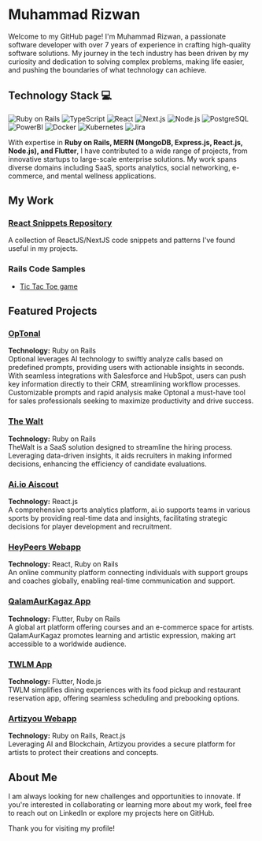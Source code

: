 # Muhammad Rizwan

Welcome to my GitHub page! I'm Muhammad Rizwan, a passionate software developer with over 7 years of experience in crafting high-quality software solutions. My journey in the tech industry has been driven by my curiosity and dedication to solving complex problems, making life easier, and pushing the boundaries of what technology can achieve.

## Technology Stack 💻

![Ruby on Rails](https://img.shields.io/badge/Ruby_on_Rails-CC0000?style=for-the-badge&logo=ruby-on-rails&logoColor=white) ![TypeScript](https://img.shields.io/badge/TypeScript-007ACC?style=for-the-badge&logo=typescript&logoColor=white) ![React](https://img.shields.io/badge/React-20232A?style=for-the-badge&logo=react&logoColor=61DAFB) ![Next.js](https://img.shields.io/badge/next.js-000000?style=for-the-badge&logo=nextdotjs&logoColor=white) ![Node.js](https://img.shields.io/badge/Node.js-339933?style=for-the-badge&logo=nodedotjs&logoColor=white) ![PostgreSQL](https://img.shields.io/badge/PostgreSQL-316192?style=for-the-badge&logo=postgresql&logoColor=white) ![PowerBI](https://img.shields.io/badge/PowerBI-F2C811?style=for-the-badge&logo=Power%20BI&logoColor=white) ![Docker](https://img.shields.io/badge/Docker-2CA5E0?style=for-the-badge&logo=docker&logoColor=white) ![Kubernetes](https://img.shields.io/badge/kubernetes-326ce5.svg?&style=for-the-badge&logo=kubernetes&logoColor=white) ![Jira](https://img.shields.io/badge/Jira-0052CC?style=for-the-badge&logo=Jira&logoColor=white)

With expertise in **Ruby on Rails, MERN (MongoDB, Express.js, React.js, Node.js), and Flutter**, I have contributed to a wide range of projects, from innovative startups to large-scale enterprise solutions. My work spans diverse domains including SaaS, sports analytics, social networking, e-commerce, and mental wellness applications.

## My Work
### [React Snippets Repository](https://github.com/tahairfan13/react_sample_snippets)
A collection of ReactJS/NextJS code snippets and patterns I've found useful in my projects.

### Rails Code Samples
- [Tic Tac Toe game](https://github.com/tahairfan13/tic-tac-toe)

## Featured Projects

### [OpTonal](https://optonal.com)
**Technology:** Ruby on Rails  
Optional leverages AI technology to swiftly analyze calls based on predefined prompts, providing users with actionable insights in seconds. With seamless integrations with Salesforce and HubSpot, users can push key information directly to their CRM, streamlining workflow processes. Customizable prompts and rapid analysis make Optonal a must-have tool for sales professionals seeking to maximize productivity and drive success.

### [The Walt](https://www.thewalt.io)
**Technology:** Ruby on Rails  
TheWalt is a SaaS solution designed to streamline the hiring process. Leveraging data-driven insights, it aids recruiters in making informed decisions, enhancing the efficiency of candidate evaluations.

### [Ai.io Aiscout](https://www.ai.io)
**Technology:** React.js  
A comprehensive sports analytics platform, ai.io supports teams in various sports by providing real-time data and insights, facilitating strategic decisions for player development and recruitment.

### [HeyPeers Webapp](https://www.heypeers.com)
**Technology:** React, Ruby on Rails  
An online community platform connecting individuals with support groups and coaches globally, enabling real-time communication and support.

### [QalamAurKagaz App](https://qalamaurkagaz.com/)
**Technology:** Flutter, Ruby on Rails  
A global art platform offering courses and an e-commerce space for artists. QalamAurKagaz promotes learning and artistic expression, making art accessible to a worldwide audience.

### [TWLM App](https://twlm.app)
**Technology:** Flutter, Node.js  
TWLM simplifies dining experiences with its food pickup and restaurant reservation app, offering seamless scheduling and prebooking options.

### [Artizyou Webapp](https://artizyou.com/index)
**Technology:** Ruby on Rails, React.js  
Leveraging AI and Blockchain, Artizyou provides a secure platform for artists to protect their creations and concepts.

## About Me

I am always looking for new challenges and opportunities to innovate. If you're interested in collaborating or learning more about my work, feel free to reach out on LinkedIn or explore my projects here on GitHub.

Thank you for visiting my profile!
